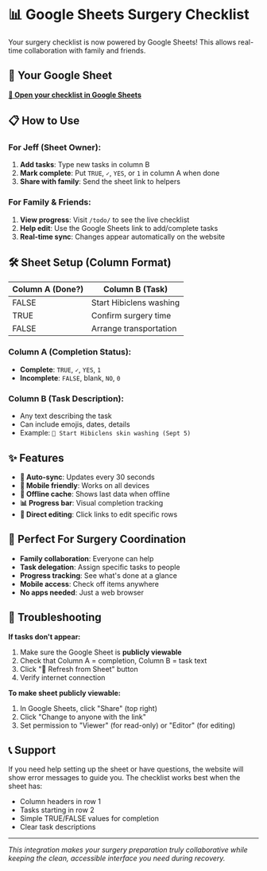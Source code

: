 # 📊 Google Sheets Surgery Checklist

Your surgery checklist is now powered by Google Sheets! This allows real-time collaboration with family and friends.

## 🔗 Your Google Sheet
[**📝 Open your checklist in Google Sheets**](https://docs.google.com/spreadsheets/d/1ziPiBhIYXTgVvs2HVokZQrFPjYdF9w-wcO9ivPwpgag/edit?usp=sharing)

## 📋 How to Use

### **For Jeff (Sheet Owner):**
1. **Add tasks**: Type new tasks in column B
2. **Mark complete**: Put `TRUE`, `✓`, `YES`, or `1` in column A when done
3. **Share with family**: Send the sheet link to helpers

### **For Family & Friends:**
1. **View progress**: Visit `/todo/` to see the live checklist
2. **Help edit**: Use the Google Sheets link to add/complete tasks
3. **Real-time sync**: Changes appear automatically on the website

## 🛠️ Sheet Setup (Column Format)

| Column A (Done?) | Column B (Task) |
|------------------|-----------------|
| FALSE | Start Hibiclens washing |
| TRUE | Confirm surgery time |
| FALSE | Arrange transportation |

### **Column A (Completion Status):**
- **Complete**: `TRUE`, `✓`, `YES`, `1`
- **Incomplete**: `FALSE`, blank, `NO`, `0`

### **Column B (Task Description):**
- Any text describing the task
- Can include emojis, dates, details
- Example: `🧴 Start Hibiclens skin washing (Sept 5)`

## ✨ Features

- **🔄 Auto-sync**: Updates every 30 seconds
- **📱 Mobile friendly**: Works on all devices
- **💾 Offline cache**: Shows last data when offline
- **📊 Progress bar**: Visual completion tracking
- **🔗 Direct editing**: Click links to edit specific rows

## 🎯 Perfect For Surgery Coordination

- **Family collaboration**: Everyone can help
- **Task delegation**: Assign specific tasks to people
- **Progress tracking**: See what's done at a glance
- **Mobile access**: Check off items anywhere
- **No apps needed**: Just a web browser

## 🔧 Troubleshooting

**If tasks don't appear:**
1. Make sure the Google Sheet is **publicly viewable**
2. Check that Column A = completion, Column B = task text
3. Click "🔄 Refresh from Sheet" button
4. Verify internet connection

**To make sheet publicly viewable:**
1. In Google Sheets, click "Share" (top right)
2. Click "Change to anyone with the link"
3. Set permission to "Viewer" (for read-only) or "Editor" (for editing)

## 📞 Support

If you need help setting up the sheet or have questions, the website will show error messages to guide you. The checklist works best when the sheet has:

- Column headers in row 1
- Tasks starting in row 2
- Simple TRUE/FALSE values for completion
- Clear task descriptions

---

*This integration makes your surgery preparation truly collaborative while keeping the clean, accessible interface you need during recovery.*

